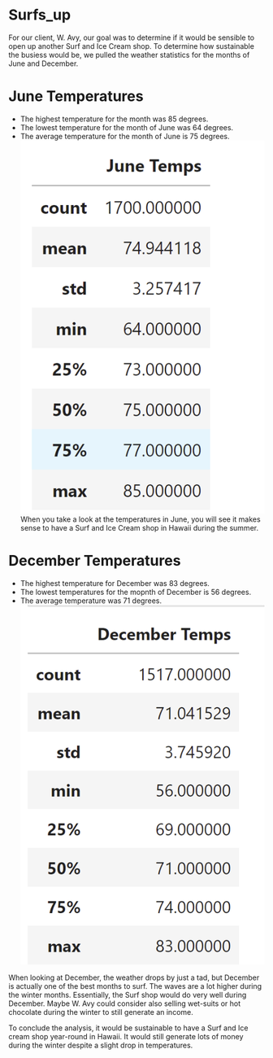 # Surfs_up
For our client, W. Avy, our goal was to determine if it would be sensible to open up another Surf and Ice Cream shop. To determine how sustainable the busiess would be, we pulled the weather statistics for the months of June and December. 

# June Temperatures
- The highest temperature for the month was 85 degrees. 
- The lowest temperature for the month of June was 64 degrees. 
- The average temperature for the month of June is 75 degrees.
![Getting Started](June_temp.png)
When you take a look at the temperatures in June, you will see it makes sense to have a Surf and Ice Cream shop in Hawaii during the summer. 

# December Temperatures
- The highest temperature for December was 83 degrees.
- The lowest temperatures for the mopnth of December is 56 degrees. 
- The average temperature was 71 degrees. 
![Getting Started](December_temps.png)

When looking at December, the weather drops by just a tad, but December is actually one of the best months to surf. The waves are a lot higher during the winter months. Essentially, the Surf shop would do very well during December. Maybe W. Avy could consider also selling wet-suits or hot chocolate during the winter to still generate an income. 

To conclude the analysis, it would be sustainable to have a Surf and Ice cream shop year-round in Hawaii. It would still generate lots of money during the winter despite a slight drop in temperatures. 
